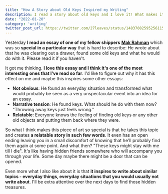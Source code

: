 ```yaml
---
title: "How A Story about Old Keys Inspired my Writing"
description: I read a story about old keys and I love it! What makes it so special?
date: "2022-01-20"
category: 'writing'
twitter_post_url: https://twitter.com/27leaves/status/1483708259525611520
---
```


Yesterday **I read an essay of one of my fellow shippers** [**Mak Rahman**](https://twitter.com/mak_r_/status/1483814960597770247)  which was so  **special in a particular way** that is hard to describe: He wrote about that he was clearing out a drawer, found some old keys and what he would do with it. Please read it if you haven't.

It got me thinking.  **I love this essay and I think it's one of the most interesting ones that I've read so far**. I'd like to figure out why it has this effect on me and maybe this inspires some other essays:

-   **Not obvious**: He found an everyday situation and transformed what would probably be seen as a very unspectacular event into an idea for an essay.
-   **Narrative tension**: He found keys. What should he do with them now? "Throwing away keys just feels wrong."
-   **Relatable**: Everyone knows the feeling of finding old keys or any other old objects and putting them back where they were.

So what I think makes this piece of art so special is that he takes this topic and creates  **a relatable story in such few words**. It even has an open ending leaving you in a small discomfort of knowing that he'll probably find them again at some point. And what then? "These keys might stay with me till I die". It's like having hidden friends somewhere who will accompany you through your life. Some day maybe there might be a door that can be opened.

Even more what I also like about it is that  **it inspires to write about similar topics - everyday things, everyday situations that you would usually not write about**. I'll be extra attentive over the next days to find those hidden treasures.